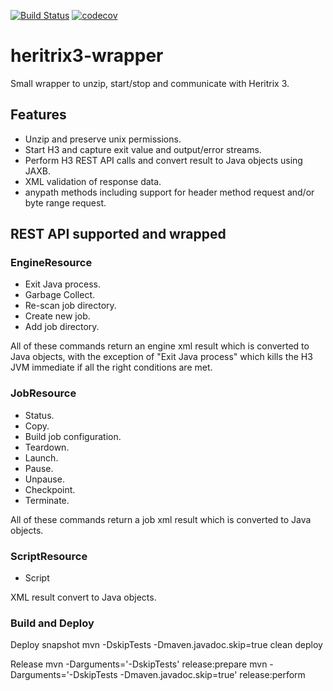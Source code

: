 [![Build Status](https://travis-ci.org/netarchivesuite/heritrix3-wrapper.svg)](https://travis-ci.org/netarchivesuite/heritrix3-wrapper)
[![codecov](https://codecov.io/gh/netarchivesuite/heritrix3-wrapper/branch/master/graph/badge.svg)](https://codecov.io/gh/netarchivesuite/heritrix3-wrapper)

heritrix3-wrapper
=================

Small wrapper to unzip, start/stop and communicate with Heritrix 3.

## Features ##

* Unzip and preserve unix permissions.
* Start H3 and capture exit value and output/error streams.
* Perform H3 REST API calls and convert result to Java objects using JAXB.
* XML validation of response data.
* anypath methods including support for header method request and/or byte range request.

## REST API supported and wrapped ##

### EngineResource ###

* Exit Java process.
* Garbage Collect.
* Re-scan job directory.
* Create new job.
* Add job directory.

All of these commands return an engine xml result which is converted to Java objects, with the exception of "Exit Java process" which kills the H3 JVM immediate if all the right conditions are met.

### JobResource ###

* Status.
* Copy.
* Build job configuration.
* Teardown.
* Launch.
* Pause.
* Unpause.
* Checkpoint.
* Terminate.

All of these commands return a job xml result which is converted to Java objects.

### ScriptResource ###

* Script

XML result convert to Java objects.

### Build and Deploy ###

Deploy snapshot
mvn -DskipTests -Dmaven.javadoc.skip=true clean deploy

Release
mvn -Darguments='-DskipTests' release:prepare
mvn -Darguments='-DskipTests -Dmaven.javadoc.skip=true' release:perform